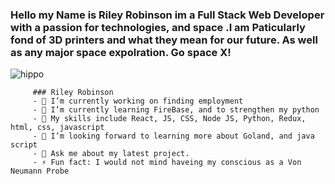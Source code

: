           
  ### Hello my Name is Riley Robinson im a Full Stack Web Developer with a passion for technologies, and space .I am Paticularly fond of 3D printers and what they mean for our future. As well as any major space expolration. Go space X!        

![hippo](https://media.giphy.com/media/1AeAqLJGLctTWktrAq/giphy.gif)


         ### Riley Robinson 
         - 🔭 I’m currently working on finding employment 
         - 🌱 I’m currently learning FireBase, and to strengthen my python
         - 👯 My skills include React, JS, CSS, Node JS, Python, Redux, html, css, javascript
         - 🤔 I’m looking forward to learning more about Goland, and java script
         - 💬 Ask me about my latest project.
         - ⚡ Fun fact: I would not mind haveing my conscious as a Von Neumann Probe
